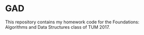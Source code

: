 # GAD
This repository contains my homework code for the Foundations: Algorithms and Data Structures class of TUM 2017.
